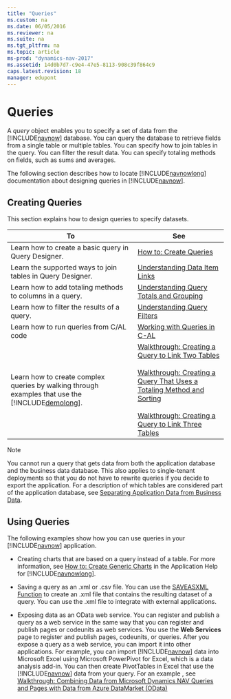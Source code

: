 ```yaml
---
title: "Queries"
ms.custom: na
ms.date: 06/05/2016
ms.reviewer: na
ms.suite: na
ms.tgt_pltfrm: na
ms.topic: article
ms-prod: "dynamics-nav-2017"
ms.assetid: 14d0b7d7-c9e4-47e5-8113-908c39f864c9
caps.latest.revision: 18
manager: edupont
---
```

# Queries
A *query* object enables you to specify a set of data from the [!INCLUDE[navnow](includes/navnow_md.md)] database. You can query the database to retrieve fields from a single table or multiple tables. You can specify how to join tables in the query. You can filter the result data. You can specify totaling methods on fields, such as sums and averages.  
  
 The following section describes how to locate [!INCLUDE[navnowlong](includes/navnowlong_md.md)] documentation about designing queries in [!INCLUDE[navnow](includes/navnow_md.md)].  
  
## Creating Queries  
 This section explains how to design queries to specify datasets.  
  
|To|See|  
|--------|---------|  
|Learn how to create a basic query in Query Designer.|[How to: Create Queries](How-to--Create-Queries.md)|  
|Learn the supported ways to join tables in Query Designer.|[Understanding Data Item Links](Understanding-Data-Item-Links.md)|  
|Learn how to add totaling methods to columns in a query.|[Understanding Query Totals and Grouping](Understanding-Query-Totals-and-Grouping.md)|  
|Learn how to filter the results of a query.|[Understanding Query Filters](Understanding-Query-Filters.md)|  
|Learn how to run queries from C/AL code|[Working with Queries in C-AL](Working-with-Queries-in-C-AL.md)|  
|Learn how to create complex queries by walking through examples that use the [!INCLUDE[demolong](includes/demolong_md.md)].|[Walkthrough: Creating a Query to Link Two Tables](Walkthrough--Creating-a-Query-to-Link-Two-Tables.md)<br /><br /> [Walkthrough: Creating a Query That Uses a Totaling Method and Sorting](Walkthrough--Creating-a-Query-That-Uses-a-Totaling-Method-and-Sorting.md)<br /><br /> [Walkthrough: Creating a Query to Link Three Tables](Walkthrough--Creating-a-Query-to-Link-Three-Tables.md)|  
  
> [!NOTE]  
>  You cannot run a query that gets data from both the application database and the business data database. This also applies to single-tenant deployments so that you do not have to rewrite queries if you decide to export the application. For a description of which tables are considered part of the application database, see [Separating Application Data from Business Data](Separating-Application-Data-from-Business-Data.md).  
  
## Using Queries  
 The following examples show how you can use queries in your [!INCLUDE[navnow](includes/navnow_md.md)] application.  
  
-   Creating charts that are based on a query instead of a table. For more information, see [How to: Create Generic Charts](How-to--Create-Generic-Charts.md) in the Application Help for [!INCLUDE[navnowlong](includes/navnowlong_md.md)].  
  
-   Saving a query as an .xml or .csv file. You can use the [SAVEASXML Function](SAVEASXML-Function.md) to create an .xml file that contains the resulting dataset of a query. You can use the .xml file to integrate with external applications.  
  
-   Exposing data as an OData web service. You can register and publish a query as a web service in the same way that you can register and publish pages or codeunits as web services. You use the **Web Services** page to register and publish pages, codeunits, or queries. After you expose a query as a web service, you can import it into other applications. For example, you can import [!INCLUDE[navnow](includes/navnow_md.md)] data into Microsoft Excel using Microsoft PowerPivot for Excel, which is a data analysis add-in. You can then create PivotTables in Excel that use the [!INCLUDE[navnow](includes/navnow_md.md)] data from your query. For an example , see [Walkthrough: Combining Data from Microsoft Dynamics NAV Queries and Pages with Data from Azure DataMarket \(OData\)](Walkthrough--Combining-Data-from-Microsoft-Dynamics-NAV-Queries-and-Pages-with-Data-from-Azure-DataMarket--OData-.md)